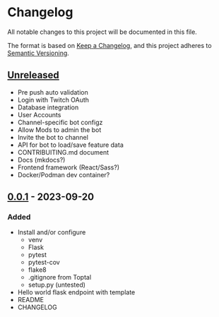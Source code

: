 # Changelog

All notable changes to this project will be documented in this file.

The format is based on [Keep a Changelog](https://keepachangelog.com/en/1.0.0/),
and this project adheres to [Semantic Versioning](https://semver.org/spec/v2.0.0.html).

## [Unreleased]

- Pre push auto validation
- Login with Twitch OAuth
- Database integration
- User Accounts
- Channel-specific bot configz
- Allow Mods to admin the bot
- Invite the bot to channel
- API for bot to load/save feature data
- CONTRIBUITING.md document
- Docs (mkdocs?)
- Frontend framework (React/Sass?)
- Docker/Podman dev container?

## [0.0.1] - 2023-09-20

### Added

- Install and/or configure
  - venv
  - Flask
  - pytest
  - pytest-cov
  - flake8
  - .gitignore from Toptal
  - setup.py (untested)
- Hello world flask endpoint with template
- README
- CHANGELOG

[unreleased]: https://github.com/BBBThunda/snaarf-app
[0.0.1]: https://github.com/BBBThunda/snaarf-app
